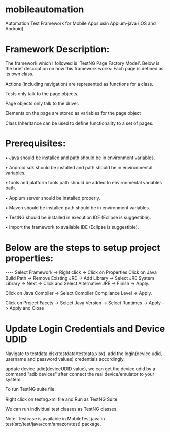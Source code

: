 # mobileautomation
Automation Test Framework for Mobile Apps usin Appium-java (iOS and Android) 

# Framework Description:

The framework which I followed is 'TestNG Page Factory Model'. Below is the brief description on how this framework works:
Each page is defined as its own class.

Actions (including navigation) are represented as functions for a class.

Tests only talk to the page objects.

Page objects only talk to the driver.

Elements on the page are stored as variables for the page object

Class Inheritance can be used to define functionality to a set of pages.


# Prerequisites:
 
•	Java should be installed and path should be in environment variables.
 
•	Android sdk should be installed and path should be in environmental variables.

•	tools and platform tools path should be added to environmental variables path.

•	Appium server should be installed properly.

•	Maven should be installed path should be in environment variables.

•	TestNG should be installed in execution IDE (Eclipse is suggestible).

•	Import the framework to available IDE (Eclipse is suggestible).


 
# Below are the steps to setup project properties:  

---- Select Framework -> Right click -> Click on Properties 
Click on Java Build Path -> Remove Existing JRE -> Add Library -> Select JRE System Library -> Next -> Click and Select Alternative JRE -> Finish -> Apply. 

Click on Java Compiler -> Select Compiler Compliance Level -> Apply.

Click on Project Facets -> Select Java Version -> Select Runtimes -> Apply -> Apply and Close 



# Update Login Credentials and Device UDID

Navigate to testdata.xlsx(testdata/testdata.xlsx), add the login(device udid, username and password values) credentials accordingly.

update device udid(deviceUDID value), we can get the device udid by a command "adb devices" after connect the real device/emulator to your system.



To run TestNG suite file:
 
Right click on testng.xml file and Run as TestNG Suite.

We can run individual test classes as TestNG classes.

Note: Testcase is available in MobileTest.java in test(src/test/java/com/amazon/test) package.
